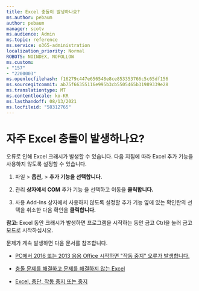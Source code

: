```yaml
---
title: Excel 충돌이 발생하나요?
ms.author: pebaum
author: pebaum
manager: scotv
ms.audience: Admin
ms.topic: reference
ms.service: o365-administration
localization_priority: Normal
ROBOTS: NOINDEX, NOFOLLOW
ms.custom:
- "157"
- "2200003"
ms.openlocfilehash: f16279c447e656548e8ce853353766c5c65df156
ms.sourcegitcommit: ab75f66355116e995b3cb5505465b31989339e28
ms.translationtype: MT
ms.contentlocale: ko-KR
ms.lasthandoff: 08/13/2021
ms.locfileid: "58312765"
---
```

# <a name="frequent-excel-crashes"></a>자주 Excel 충돌이 발생하나요?

오류로 인해 Excel 크래시가 발생할 수 있습니다. 다음 지침에 따라 Excel 추가 기능을 사용하지 않도록 설정할 수 있습니다.
  
1. 파일  \> **옵션,** \> **추가 기능을 선택합니다.**

2. 관리 **상자에서** **COM** 추가 기능 을 선택하고 이동을 **클릭합니다.**

3. 사용 Add-Ins 상자에서 사용하지 않도록 설정할 추가 기능 옆에 있는 확인란의 선택을 취소한 다음 확인을 **클릭합니다.**

**참고:** Excel 동안 크래시가 발생하면 프로그램을 시작하는 동안 금고 Ctrl을 눌러 금고 모드로 시작하십시오.
  
문제가 계속 발생하면 다음 문서를 참조합니다.
  
- [PC에서 2016 또는 2013 응용 Office 시작하면 "작동 중지" 오류가 발생합니다.](https://support.office.com/article/52bd7985-4e99-4a35-84c8-2d9b8301a2fa.aspx)

- [충돌 문제를 해결하고 문제를 해결하지 않는 Excel](https://support.microsoft.com/help/2758592/how-to-troubleshoot-crashing-and-not-responding-issues-with-excel)

- [Excel, 중단, 작동 중지 또는 중지](https://support.office.com/article/37e7d3c9-9e84-40bf-a805-4ca6853a1ff4.aspx)
